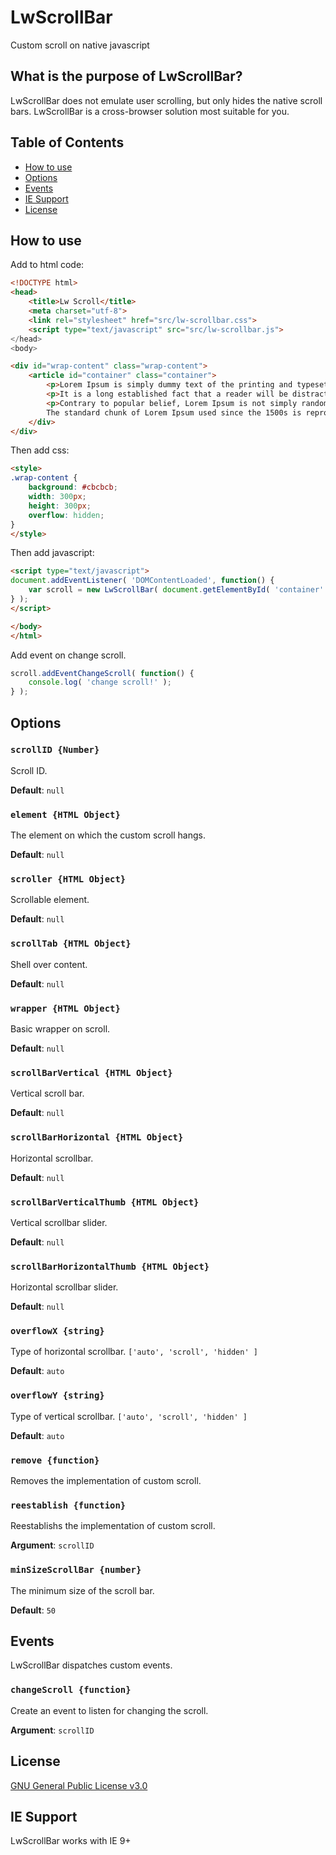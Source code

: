 # LwScrollBar

Custom scroll on native javascript

## What is the purpose of LwScrollBar?

LwScrollBar does not emulate user scrolling, but only hides the native scroll bars.
LwScrollBar is a cross-browser solution most suitable for you.

## Table of Contents

* [How to use](#how-to-use)
* [Options](#options)
* [Events](#events)
* [IE Support](#ie-support)
* [License](#license)

## How to use

Add to html code:

```html
<!DOCTYPE html>
<head>
    <title>Lw Scroll</title>
    <meta charset="utf-8">
    <link rel="stylesheet" href="src/lw-scrollbar.css">
    <script type="text/javascript" src="src/lw-scrollbar.js">
</head>
<body>
```
```html
<div id="wrap-content" class="wrap-content">
    <article id="container" class="container">
        <p>Lorem Ipsum is simply dummy text of the printing and typesetting industry. Lorem Ipsum has been the industry's standard dummy text ever since the 1500s, when an unknown printer took a galley of type and scrambled it to make a type specimen book. It has survived not only five centuries, but also the leap into electronic typesetting, remaining essentially unchanged. It was popularised in the 1960s with the release of Letraset sheets containing Lorem Ipsum passages, and more recently with desktop publishing software like Aldus PageMaker including versions of Lorem Ipsum.</p>
        <p>It is a long established fact that a reader will be distracted by the readable content of a page when looking at its layout. The point of using Lorem Ipsum is that it has a more-or-less normal distribution of letters, as opposed to using 'Content here, content here', making it look like readable English. Many desktop publishing packages and web page editors now use Lorem Ipsum as their default model text, and a search for 'lorem ipsum' will uncover many web sites still in their infancy. Various versions have evolved over the years, sometimes by accident, sometimes on purpose (injected humour and the like).</p>
        <p>Contrary to popular belief, Lorem Ipsum is not simply random text. It has roots in a piece of classical Latin literature from 45 BC, making it over 2000 years old. Richard McClintock, a Latin professor at Hampden-Sydney College in Virginia, looked up one of the more obscure Latin words, consectetur, from a Lorem Ipsum passage, and going through the cites of the word in classical literature, discovered the undoubtable source. Lorem Ipsum comes from sections 1.10.32 and 1.10.33 of "de Finibus Bonorum et Malorum" (The Extremes of Good and Evil) by Cicero, written in 45 BC. This book is a treatise on the theory of ethics, very popular during the Renaissance. The first line of Lorem Ipsum, "Lorem ipsum dolor sit amet..", comes from a line in section 1.10.32.
        The standard chunk of Lorem Ipsum used since the 1500s is reproduced below for those interested. Sections 1.10.32 and 1.10.33 from "de Finibus Bonorum et Malorum" by Cicero are also reproduced in their exact original form, accompanied by English versions from the 1914 translation by H. Rackham.</p>
    </div>
</div>
```
Then add css:
```html
<style>
.wrap-content {
    background: #cbcbcb;
    width: 300px;
    height: 300px;
    overflow: hidden;
}
</style>
```

Then add javascript:

```html
<script type="text/javascript">
document.addEventListener( 'DOMContentLoaded', function() {
    var scroll = new LwScrollBar( document.getElementById( 'container' ) );
} );
</script>
```
```html
</body>
</html>
```

Add event on change scroll.
```js
scroll.addEventChangeScroll( function() {
    console.log( 'change scroll!' );
} );
```

## Options

### `scrollID {Number}`

Scroll ID.

**Default**: `null`

### `element {HTML Object}`

The element on which the custom scroll hangs.

**Default**: `null`

### `scroller {HTML Object}`

Scrollable element.

**Default**: `null`

### `scrollTab {HTML Object}`

Shell over content.

**Default**: `null`

### `wrapper {HTML Object}`

Basic wrapper on scroll.

**Default**: `null`

### `scrollBarVertical {HTML Object}`

Vertical scroll bar.

**Default**: `null`

### `scrollBarHorizontal {HTML Object}`

Horizontal scrollbar.

**Default**: `null`

### `scrollBarVerticalThumb {HTML Object}`

Vertical scrollbar slider.

**Default**: `null`

### `scrollBarHorizontalThumb {HTML Object}`

Horizontal scrollbar slider.

**Default**: `null`

### `overflowX {string}`

Type of horizontal scrollbar. `['auto', 'scroll', 'hidden' ]`

**Default**: `auto`

### `overflowY {string}`

Type of vertical scrollbar. `['auto', 'scroll', 'hidden' ]`

**Default**: `auto`

### `remove {function}`

Removes the implementation of custom scroll.

### `reestablish {function}`

Reestablishs the implementation of custom scroll.

**Argument**: `scrollID`

### `minSizeScrollBar {number}`

The minimum size of the scroll bar.

**Default**: `50`

## Events

LwScrollBar dispatches custom events.

### `changeScroll {function}`

Сreate an event to listen for changing the scroll.

**Argument**: `scrollID`

## License

[GNU General Public License v3.0](LICENSE)

## IE Support

LwScrollBar works with IE 9+

